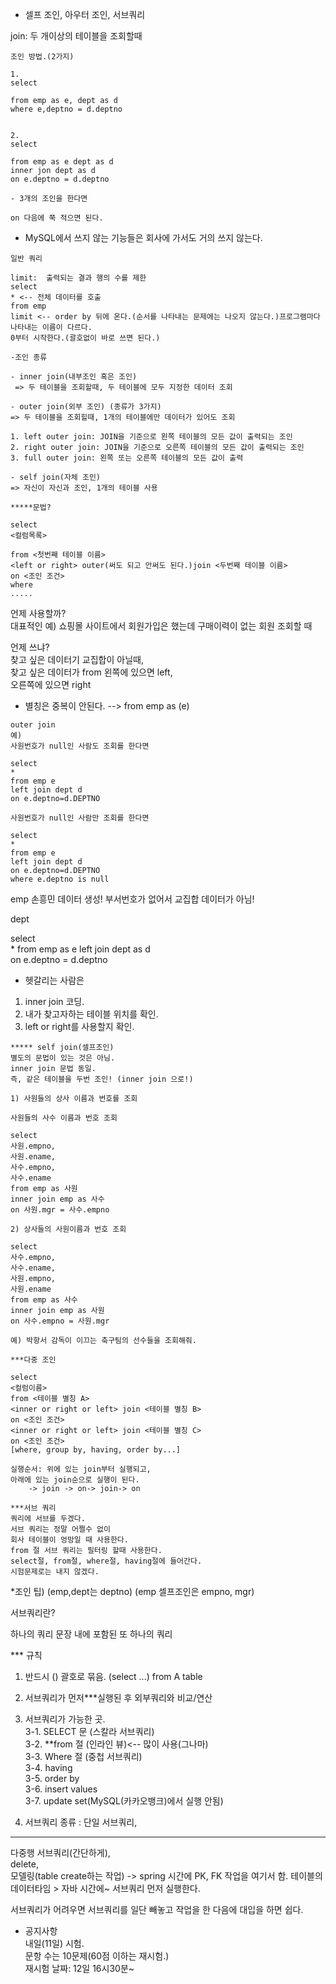 - 셀프 조인, 아우터 조인, 서브쿼리

join: 두 개이상의 테이블을 조회할때
```
조인 방법.(2가지)

1.
select

from emp as e, dept as d
where e,deptno = d.deptno


2.
select

from emp as e dept as d
inner jon dept as d
on e.deptno = d.deptno

- 3개의 조인을 한다면

on 다음에 쭉 적으면 된다.
```

- MySQL에서 쓰지 않는 기능들은 회사에 가서도 거의 쓰지 않는다.
```
일반 쿼리

limit:  출력되는 결과 행의 수를 제한  
select  
* <-- 전체 데이터를 호출  
from emp  
limit <-- order by 뒤에 온다.(순서를 나타내는 문제에는 나오지 않는다.)프로그램마다 나타내는 이름이 다르다.
0부터 시작한다.(괄호없이 바로 쓰면 된다.)
```
```
-조인 종류

- inner join(내부조인 혹은 조인)  
 => 두 테이블을 조회할때, 두 테이블에 모두 지정한 데이터 조회

- outer join(외부 조인) (종류가 3가지)
=> 두 테이블을 조회힐때, 1개의 테이블에만 데이터가 있어도 조회

1. left outer join: JOIN을 기준으로 왼쪽 테이블의 모든 값이 출력되는 조인
2. right outer join: JOIN을 기준으로 오른쪽 테이블의 모든 값이 출력되는 조인
3. full outer join: 왼쪽 또는 오른쪽 테이블의 모든 값이 출력

- self join(자체 조인)
=> 자신이 자신과 조인, 1개의 테이블 사용
```
```
*****문법?

select
<컬럼목록>

from <첫번째 테이블 이름>  
<left or right> outer(써도 되고 안써도 된다.)join <두번째 테이블 이름>  
on <조인 조건>  
where  
.....
```  
언제 사용할까?  
대표적인 예)
 쇼핑몰 사이트에서 회원가입은 했는데
 구매이력이 없는 회원 조회할 때

언제 쓰냐?  
찾고 싶은 데이터기 교집합이 아닐때,  
찾고 싶은 데이터가 from 왼쪽에 있으면 left,  
오른쪽에 있으면 right

 - 별칭은 중복이 안된다. --> from emp as (e)
```
outer join
예) 
사원번호가 null인 사람도 조회를 한다면

select 
*
from emp e 
left join dept d 
on e.deptno=d.DEPTNO 

사원번호가 null인 사람만 조회를 한다면 

select 
*
from emp e 
left join dept d 
on e.deptno=d.DEPTNO 
where e.deptno is null
```
emp
손흥민 데이터 생성!
부서번호가 없어서 교집합 데이터가 아님!

dept

select  
*
from emp as e left join dept as d  
on e.deptno = d.deptno

-  헷갈리는 사람은  
1. inner join 코딩.
2. 내가 찾고자하는 테이블 위치를 확인.
3. left or right를 사용할지 확인.
```
***** self join(셀프조인)  
별도의 문법이 있는 것은 아님.
inner join 문법 동일.
즉, 같은 테이블을 두번 조인! (inner join 으로!)

1) 사원들의 상사 이름과 번호를 조회

사원들의 사수 이름과 번호 조회

select 
사원.empno,
사원.ename,
사수.empno,
사수.ename
from emp as 사원
inner join emp as 사수
on 사원.mgr = 사수.empno

2) 상사들의 사원이름과 번호 조회

select 
사수.empno,
사수.ename,
사원.empno,
사원.ename
from emp as 사수
inner join emp as 사원
on 사수.empno = 사원.mgr

예) 박항서 감독이 이끄는 축구팀의 선수들을 조회해줘.
```
```
***다중 조인

select  
<컬럼이름>  
from <테이블 별칭 A>  
<inner or right or left> join <테이블 별칭 B>  
on <조인 조건>  
<inner or right or left> join <테이블 별칭 C>  
on <조인 조건>  
[where, group by, having, order by...]

실행순서: 위에 있는 join부터 실행되고,
아래에 있는 join순으로 실행이 된다.
    -> join -> on-> join-> on
```
```
***서브 쿼리  
쿼리에 서브를 두겠다.
서브 쿼리는 정말 어쩔수 없이
회사 테이블이 엉망일 때 사용한다.
from 절 서브 쿼리는 필터링 할때 사용한다.
select절, from절, where절, having절에 들어간다.
시험문제로는 내지 않겠다.
```

*조인 팁)
(emp,dept는 deptno)
(emp 셀프조인은 empno, mgr)


서브쿼리란?

하나의 쿼리 문장 내에 포함된 
또 하나의 쿼리

*** 규칙
1. 반드시 () 괄호로 묶음.
(select ...)
from A table

2. 서브쿼리가 먼저***실행된 후 외부쿼리와 비교/연산
3. 서브쿼리가 가능한 곳.  
    3-1. SELECT 문 (스칼라 서브쿼리)  
    3-2. **from 절 (인라인 뷰)<-- 많이 사용(그나마)  
    3-3. Where 절 (중첩 서브쿼리)  
    3-4. having  
    3-5. order by  
    3-6. insert values  
    3-7. update set(MySQL(카카오뱅크)에서 실행 안됨)

4. 서브쿼리 종류 :
        단일 서브쿼리,
********************************
다중행 서브쿼리(간단하게),  
delete,  
모델링(table create하는 작업) -> spring 시간에
PK, FK 작업을 여기서 함.
테이블의 데이터타임 > 자바 시간에~
서브쿼리 먼저 실행한다.

서브쿼리가 어려우면 서브쿼리를 일단 빼놓고 작업을 한 다음에 대입을 하면 쉽다.


- 공지사항  
내일(11일) 시험.  
문항 수는 10문제(60점 이하는 재시험.)  
재시험 날짜: 12일 16시30분~

